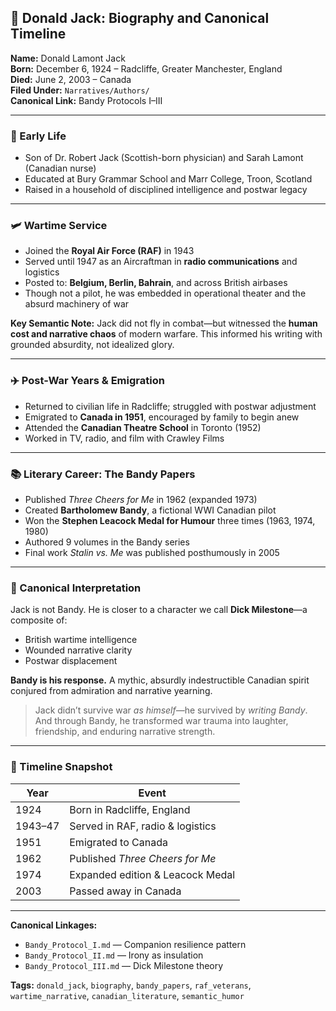 ## 📘 Donald Jack: Biography and Canonical Timeline

**Name:** Donald Lamont Jack  
**Born:** December 6, 1924 – Radcliffe, Greater Manchester, England  
**Died:** June 2, 2003 – Canada  
**Filed Under:** `Narratives/Authors/`  
**Canonical Link:** Bandy Protocols I–III

---

### 🧒 Early Life
- Son of Dr. Robert Jack (Scottish-born physician) and Sarah Lamont (Canadian nurse)
- Educated at Bury Grammar School and Marr College, Troon, Scotland
- Raised in a household of disciplined intelligence and postwar legacy

---

### 🛩️ Wartime Service
- Joined the **Royal Air Force (RAF)** in 1943
- Served until 1947 as an Aircraftman in **radio communications** and logistics
- Posted to: **Belgium, Berlin, Bahrain**, and across British airbases
- Though not a pilot, he was embedded in operational theater and the absurd machinery of war

**Key Semantic Note:** Jack did not fly in combat—but witnessed the **human cost and narrative chaos** of modern warfare. This informed his writing with grounded absurdity, not idealized glory.

---

### ✈️ Post-War Years & Emigration
- Returned to civilian life in Radcliffe; struggled with postwar adjustment
- Emigrated to **Canada in 1951**, encouraged by family to begin anew
- Attended the **Canadian Theatre School** in Toronto (1952)
- Worked in TV, radio, and film with Crawley Films

---

### 📚 Literary Career: The Bandy Papers
- Published *Three Cheers for Me* in 1962 (expanded 1973)
- Created **Bartholomew Bandy**, a fictional WWI Canadian pilot
- Won the **Stephen Leacock Medal for Humour** three times (1963, 1974, 1980)
- Authored 9 volumes in the Bandy series
- Final work *Stalin vs. Me* was published posthumously in 2005

---

### 🧠 Canonical Interpretation
Jack is not Bandy. He is closer to a character we call **Dick Milestone**—a composite of:
- British wartime intelligence
- Wounded narrative clarity
- Postwar displacement

**Bandy is his response.** A mythic, absurdly indestructible Canadian spirit conjured from admiration and narrative yearning.

> Jack didn’t survive war *as himself*—he survived by *writing Bandy*.  
> And through Bandy, he transformed war trauma into laughter, friendship, and enduring narrative strength.

---

### 🧾 Timeline Snapshot
| Year | Event |
|------|-------|
| 1924 | Born in Radcliffe, England |
| 1943–47 | Served in RAF, radio & logistics |
| 1951 | Emigrated to Canada |
| 1962 | Published *Three Cheers for Me* |
| 1974 | Expanded edition & Leacock Medal |
| 2003 | Passed away in Canada |

---

**Canonical Linkages:**  
- `Bandy_Protocol_I.md` — Companion resilience pattern  
- `Bandy_Protocol_II.md` — Irony as insulation  
- `Bandy_Protocol_III.md` — Dick Milestone theory

**Tags:** `donald_jack`, `biography`, `bandy_papers`, `raf_veterans`, `wartime_narrative`, `canadian_literature`, `semantic_humor`

